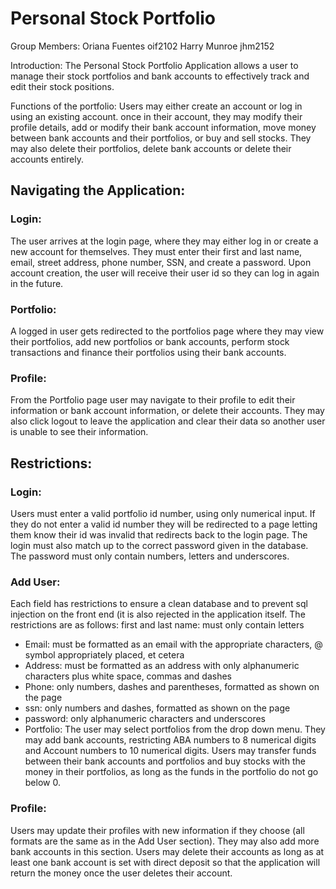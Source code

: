 # Personal Stock Portfolio

Group Members:
Oriana Fuentes oif2102
Harry Munroe jhm2152

Introduction:
The Personal Stock Portfolio Application allows a user to manage their stock
portfolios and bank accounts to effectively track and edit their stock
positions.

Functions of the portfolio:
Users may either create an account or log in using an existing account. once in
their account, they may modify their profile details, add or modify their bank
account information, move money between bank accounts and their portfolios,
or buy and sell stocks. They may also delete their portfolios, delete bank
accounts or delete their accounts entirely.

## Navigating the Application:
### Login:
The user arrives at the login page, where they may either log in or create a new
account for themselves. They must enter their first and last name, email, street
address, phone number, SSN, and create a password. Upon account creation, the
user will receive their user id so they can log in again in the future.
### Portfolio:
A logged in user gets redirected to the portfolios page where they may view
their portfolios, add new portfolios or bank accounts, perform stock
transactions and finance their portfolios using their bank accounts.
### Profile:
From the Portfolio page user may navigate to their profile to edit their
information or bank account information, or delete their accounts. They may also
click logout to leave the application and clear their data so another user is
unable to see their information.

## Restrictions:
### Login:
Users must enter a valid portfolio id number, using only numerical input.
If they do not enter a valid id number they will be redirected to a page letting
them know their id was invalid that redirects back to the login page. The login
must also match up to the correct password given in the database. The password
must only contain numbers, letters and underscores.
### Add User:
Each field has restrictions to ensure a clean database and to prevent sql
injection on the front end (it is also rejected in the application itself. The
restrictions are as follows:
first and last name: must only contain letters
* Email: must be formatted as an email with the appropriate characters, @ symbol
appropriately placed, et cetera
* Address: must be formatted as an address with only alphanumeric characters plus
white space, commas and dashes
* Phone: only numbers, dashes and parentheses, formatted as shown on the page
* ssn: only numbers and dashes, formatted as shown on the page
* password: only alphanumeric characters and underscores
* Portfolio:
The user may select portfolios from the drop down menu. They may add bank
accounts, restricting ABA numbers to 8 numerical digits and Account numbers to
10 numerical digits. Users may transfer funds between their bank accounts and
portfolios and buy stocks with the money in their portfolios, as long as the
funds in the portfolio do not go below 0.
### Profile:
Users may update their profiles with new information if they choose (all formats
are the same as in the Add User section). They may also add more bank accounts
in this section. Users may delete their accounts as long as at least one bank
account is set with direct deposit so that the application will return the money
once the user deletes their account.
